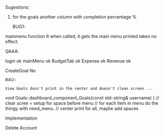 Sugestions:

1. for the goals another column with completion percentage %



     BUG1:

mainmenu function 6 when called, it gets the main menu printed 
takes no effect.



QAAA:

login ok
mainMenu ok
BudgetTab ok
Expense ok
Revenue ok

CreateGoal No

    BUG2:

    View Goals dosn't print in the center and doesn't clean screen ...

void Goals::dashboard_component_Goals(const std::string& username) {
    // clear scree + setup for space before menu
    // for each item in menu do the thingy with need_menu.
    // center print for all, maybe add spaces   

Implementation

Delete Account
